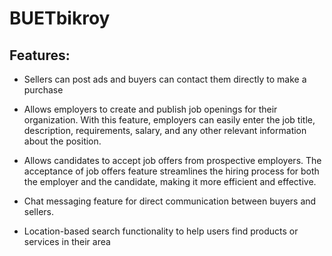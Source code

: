 # BUETbikroy


## Features: 

* Sellers can post ads and buyers can contact them directly to make a purchase
* Allows employers to create and publish job openings for their organization. With this feature, employers can easily enter the job title, description, requirements, salary, and any other relevant information about the position. 

* Allows candidates to accept job offers from prospective employers. The acceptance of job offers feature streamlines the hiring process for both the employer and the candidate, making it more efficient and effective.

* Chat messaging feature for direct communication between buyers and sellers.

* Location-based search functionality to help users find products or services in their area
